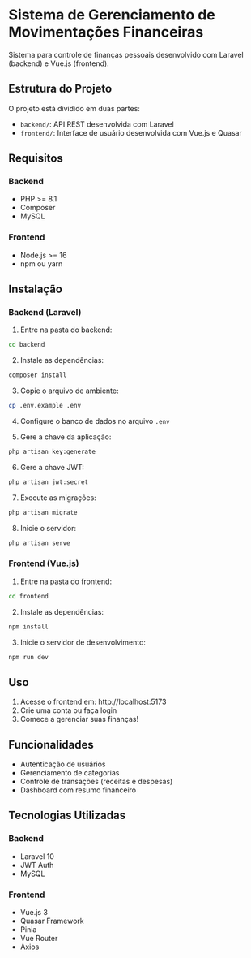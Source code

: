 # Sistema de Gerenciamento de Movimentações Financeiras

Sistema para controle de finanças pessoais desenvolvido com Laravel (backend) e Vue.js (frontend).

## Estrutura do Projeto

O projeto está dividido em duas partes:

- `backend/`: API REST desenvolvida com Laravel
- `frontend/`: Interface de usuário desenvolvida com Vue.js e Quasar

## Requisitos

### Backend
- PHP >= 8.1
- Composer
- MySQL

### Frontend
- Node.js >= 16
- npm ou yarn

## Instalação

### Backend (Laravel)

1. Entre na pasta do backend:
```bash
cd backend
```

2. Instale as dependências:
```bash
composer install
```

3. Copie o arquivo de ambiente:
```bash
cp .env.example .env
```

4. Configure o banco de dados no arquivo `.env`

5. Gere a chave da aplicação:
```bash
php artisan key:generate
```

6. Gere a chave JWT:
```bash
php artisan jwt:secret
```

7. Execute as migrações:
```bash
php artisan migrate
```

8. Inicie o servidor:
```bash
php artisan serve
```

### Frontend (Vue.js)

1. Entre na pasta do frontend:
```bash
cd frontend
```

2. Instale as dependências:
```bash
npm install
```

3. Inicie o servidor de desenvolvimento:
```bash
npm run dev
```

## Uso

1. Acesse o frontend em: http://localhost:5173
2. Crie uma conta ou faça login
3. Comece a gerenciar suas finanças!

## Funcionalidades

- Autenticação de usuários
- Gerenciamento de categorias
- Controle de transações (receitas e despesas)
- Dashboard com resumo financeiro

## Tecnologias Utilizadas

### Backend
- Laravel 10
- JWT Auth
- MySQL

### Frontend
- Vue.js 3
- Quasar Framework
- Pinia
- Vue Router
- Axios 